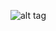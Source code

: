 ![alt tag](https://github.com/Faby882/mon-projet-1/blob/508ec8718d7fa8dd3e1e084bd9f45791f6a30b98/Capture%20d'%C3%A9cran%202025-02-24%20092329.png)
